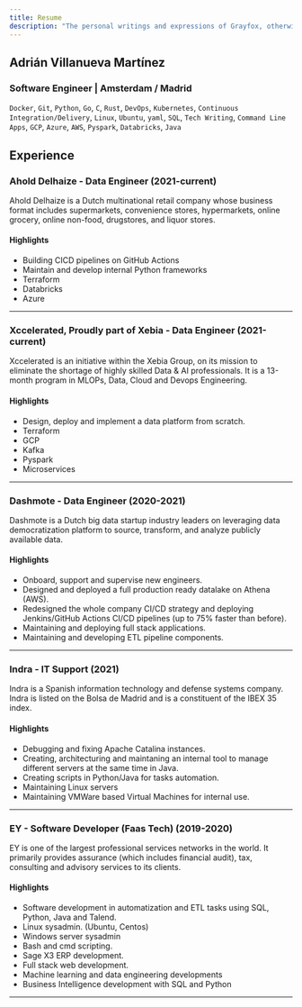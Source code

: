 ```yaml
---
title: Resume
description: "The personal writings and expressions of Grayfox, otherwise known as you too and everyone else. It is a loving and silly place."
---
```


## Adrián Villanueva Martínez

### Software Engineer | Amsterdam / Madrid

`Docker`, `Git`, `Python`, `Go`, `C`, `Rust`, `DevOps`, `Kubernetes`, `Continuous Integration/Delivery`,
`Linux`, `Ubuntu`, `yaml`, `SQL`, `Tech Writing`, `Command Line Apps`, `GCP`, `Azure`, `AWS`, `Pyspark`, `Databricks`, `Java`

## Experience

### Ahold Delhaize - Data Engineer (2021-current)

Ahold Delhaize is a Dutch multinational retail company whose business format includes supermarkets, convenience stores, hypermarkets, online grocery, online non-food, drugstores, and liquor stores.

#### Highlights

* Building CICD pipelines on GitHub Actions
* Maintain and develop internal Python frameworks
* Terraform
* Databricks
* Azure

---

### Xccelerated, Proudly part of Xebia - Data Engineer (2021-current)

Xccelerated is an initiative within the Xebia Group, on its mission to eliminate the shortage of highly skilled Data & AI professionals. It is a 13-month program in  MLOPs, Data, Cloud and Devops Engineering.

#### Highlights

* Design, deploy and implement a data platform from scratch.
* Terraform
* GCP
* Kafka
* Pyspark
* Microservices

---

### Dashmote - Data Engineer (2020-2021)

Dashmote is a Dutch big data startup industry leaders on leveraging data democratization platform to source, transform, and analyze publicly available data.

#### Highlights

* Onboard, support and supervise new engineers.
* Designed and deployed a full production ready datalake on Athena (AWS).
* Redesigned the whole company CI/CD strategy and deploying Jenkins/GitHub Actions CI/CD pipelines (up to 75% faster than before).
* Maintaining and deploying full stack applications.
* Maintaining and developing ETL pipeline components.

---

### Indra - IT Support (2021)

Indra is a Spanish information technology and defense systems company. Indra is listed on the Bolsa de Madrid and is a constituent of the IBEX 35 index.

#### Highlights

* Debugging and fixing Apache Catalina instances.
* Creating, architecturing and maintaning an internal tool to manage different servers at the same time in Java.
* Creating scripts in Python/Java for tasks automation.
* Maintaining Linux servers
* Maintaining VMWare based Virtual Machines for internal use.

---

### EY - Software Developer (Faas Tech) (2019-2020)

EY is one of the largest professional services networks in the world. It primarily provides assurance (which includes financial audit), tax, consulting and advisory services to its clients.

#### Highlights

* Software development in automatization and ETL tasks using SQL, Python, Java and Talend.
* Linux sysadmin. (Ubuntu, Centos)
* Windows server sysadmin
* Bash and cmd scripting.
* Sage X3 ERP development.
* Full stack web development.
* Machine learning and data engineering developments
* Business Intelligence development with SQL and Python

---
